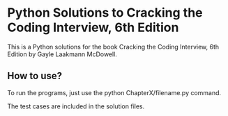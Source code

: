 # Python Solutions to Cracking the Coding Interview, 6th Edition
This is a Python solutions for the book Cracking the Coding Interview, 6th Edition by Gayle Laakmann McDowell.

## How to use?
To run the programs, just use the python ChapterX/filename.py command.

The test cases are included in the solution files.
